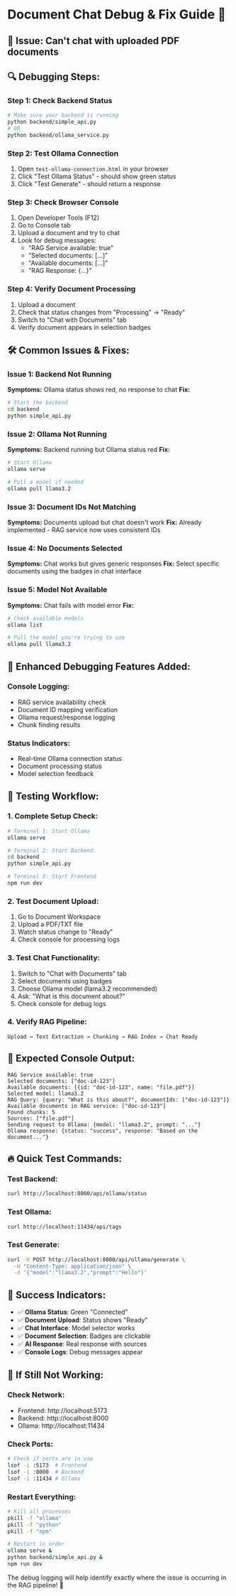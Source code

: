 # Document Chat Debug & Fix Guide 🔧

## 🎯 **Issue:** Can't chat with uploaded PDF documents

## 🔍 **Debugging Steps:**

### **Step 1: Check Backend Status**
```bash
# Make sure your backend is running
python backend/simple_api.py
# OR
python backend/ollama_service.py
```

### **Step 2: Test Ollama Connection**
1. Open `test-ollama-connection.html` in your browser
2. Click "Test Ollama Status" - should show green status
3. Click "Test Generate" - should return a response

### **Step 3: Check Browser Console**
1. Open Developer Tools (F12)
2. Go to Console tab
3. Upload a document and try to chat
4. Look for debug messages:
   - "RAG Service available: true"
   - "Selected documents: [...]"
   - "Available documents: [...]"
   - "RAG Response: {...}"

### **Step 4: Verify Document Processing**
1. Upload a document
2. Check that status changes from "Processing" → "Ready"
3. Switch to "Chat with Documents" tab
4. Verify document appears in selection badges

## 🛠️ **Common Issues & Fixes:**

### **Issue 1: Backend Not Running**
**Symptoms:** Ollama status shows red, no response to chat
**Fix:**
```bash
# Start the backend
cd backend
python simple_api.py
```

### **Issue 2: Ollama Not Running**
**Symptoms:** Backend running but Ollama status red
**Fix:**
```bash
# Start Ollama
ollama serve

# Pull a model if needed
ollama pull llama3.2
```

### **Issue 3: Document IDs Not Matching**
**Symptoms:** Documents upload but chat doesn't work
**Fix:** Already implemented - RAG service now uses consistent IDs

### **Issue 4: No Documents Selected**
**Symptoms:** Chat works but gives generic responses
**Fix:** Select specific documents using the badges in chat interface

### **Issue 5: Model Not Available**
**Symptoms:** Chat fails with model error
**Fix:**
```bash
# Check available models
ollama list

# Pull the model you're trying to use
ollama pull llama3.2
```

## 🔧 **Enhanced Debugging Features Added:**

### **Console Logging:**
- RAG service availability check
- Document ID mapping verification
- Ollama request/response logging
- Chunk finding results

### **Status Indicators:**
- Real-time Ollama connection status
- Document processing status
- Model selection feedback

## 🚀 **Testing Workflow:**

### **1. Complete Setup Check:**
```bash
# Terminal 1: Start Ollama
ollama serve

# Terminal 2: Start Backend
cd backend
python simple_api.py

# Terminal 3: Start Frontend
npm run dev
```

### **2. Test Document Upload:**
1. Go to Document Workspace
2. Upload a PDF/TXT file
3. Watch status change to "Ready"
4. Check console for processing logs

### **3. Test Chat Functionality:**
1. Switch to "Chat with Documents" tab
2. Select documents using badges
3. Choose Ollama model (llama3.2 recommended)
4. Ask: "What is this document about?"
5. Check console for debug logs

### **4. Verify RAG Pipeline:**
```
Upload → Text Extraction → Chunking → RAG Index → Chat Ready
```

## 🎯 **Expected Console Output:**
```
RAG Service available: true
Selected documents: ["doc-id-123"]
Available documents: [{id: "doc-id-123", name: "file.pdf"}]
Selected model: llama3.2
RAG Query: {query: "What is this about?", documentIds: ["doc-id-123"]}
Available documents in RAG service: ["doc-id-123"]
Found chunks: 5
Sources: ["file.pdf"]
Sending request to Ollama: {model: "llama3.2", prompt: "..."}
Ollama response: {status: "success", response: "Based on the document..."}
```

## 🔥 **Quick Test Commands:**

### **Test Backend:**
```bash
curl http://localhost:8000/api/ollama/status
```

### **Test Ollama:**
```bash
curl http://localhost:11434/api/tags
```

### **Test Generate:**
```bash
curl -X POST http://localhost:8000/api/ollama/generate \
  -H "Content-Type: application/json" \
  -d '{"model":"llama3.2","prompt":"Hello"}'
```

## 🎉 **Success Indicators:**

- ✅ **Ollama Status**: Green "Connected" 
- ✅ **Document Upload**: Status shows "Ready"
- ✅ **Chat Interface**: Model selector works
- ✅ **Document Selection**: Badges are clickable
- ✅ **AI Response**: Real response with sources
- ✅ **Console Logs**: Debug messages appear

## 🔮 **If Still Not Working:**

### **Check Network:**
- Frontend: http://localhost:5173
- Backend: http://localhost:8000
- Ollama: http://localhost:11434

### **Check Ports:**
```bash
# Check if ports are in use
lsof -i :5173  # Frontend
lsof -i :8000  # Backend  
lsof -i :11434 # Ollama
```

### **Restart Everything:**
```bash
# Kill all processes
pkill -f "ollama"
pkill -f "python"
pkill -f "npm"

# Restart in order
ollama serve &
python backend/simple_api.py &
npm run dev
```

The debug logging will help identify exactly where the issue is occurring in the RAG pipeline! 🚀